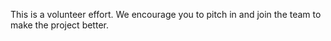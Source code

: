 This is a volunteer effort. We encourage you to pitch in and join the team to make the project better.
